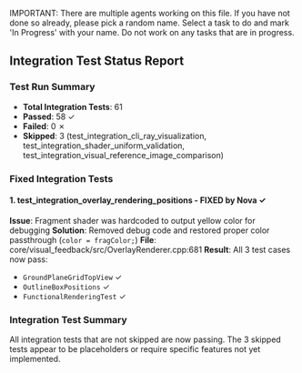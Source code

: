 IMPORTANT: There are multiple agents working on this file. If you have not done so already, please pick a random name. Select a task to do and mark 'In Progress' with your name. Do not work on any tasks that are in progress.

## Integration Test Status Report

### Test Run Summary
- **Total Integration Tests**: 61
- **Passed**: 58 ✓
- **Failed**: 0 ✗
- **Skipped**: 3 (test_integration_cli_ray_visualization, test_integration_shader_uniform_validation, test_integration_visual_reference_image_comparison)

### Fixed Integration Tests

#### 1. test_integration_overlay_rendering_positions - FIXED by Nova ✓
**Issue**: Fragment shader was hardcoded to output yellow color for debugging
**Solution**: Removed debug code and restored proper color passthrough (`color = fragColor;`)
**File**: core/visual_feedback/src/OverlayRenderer.cpp:681
**Result**: All 3 test cases now pass:
- `GroundPlaneGridTopView` ✓
- `OutlineBoxPositions` ✓
- `FunctionalRenderingTest` ✓

### Integration Test Summary
All integration tests that are not skipped are now passing. The 3 skipped tests appear to be placeholders or require specific features not yet implemented.